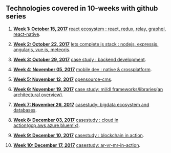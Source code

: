 ## Technologies covered in 10-weeks with github series


1. **[Week 1: October 15, 2017](https://github.com/gopala-kr/weekend-with-github/tree/master/Projects-Blogs/01-react-ecosystem)** [react ecosystem : react, redux, relay, graphql, react-native](https://github.com/gopala-kr/weekend-with-github/blob/master/Projects-Blogs/01-react-ecosystem/README.md).


2. **[Week 2: October 22, 2017](https://github.com/gopala-kr/weekend-with-github/tree/master/Projects-Blogs/02-lets-complete-js-stack)** [lets complete js stack : nodejs, expressjs, angularjs, vue.js, meteorjs](https://github.com/gopala-kr/weekend-with-github/blob/master/Projects-Blogs/02-lets-complete-js-stack/README.md).


3. **[Week 3: October 29, 2017](https://github.com/gopala-kr/weekend-with-github/blob/master/Projects-Blogs/03-backend-development/README.md)** [case study : backend development](https://github.com/gopala-kr/weekend-with-github/blob/master/Projects-Blogs/03-backend-development/README.md).


4. **[Week 4: November 05, 2017](https://github.com/gopala-kr/weekend-with-github/tree/master/Projects-Blogs/04-mobile-dev)** [mobile dev : native & crossplatform](https://github.com/gopala-kr/weekend-with-github/tree/master/Projects-Blogs/04-mobile-dev).


5. **[Week 5: November 12, 2017](https://github.com/gopala-kr/weekend-with-github/tree/master/Projects-Blogs/05-opensource-cms)** [opensource-cms](https://github.com/gopala-kr/weekend-with-github/tree/master/Projects-Blogs/05-opensource-cms).

6. **[Week 6: November 19, 2017](https://github.com/gopala-kr/weekend-with-github/tree/master/Projects-Blogs/06-ml-dl-frameworks)** [case study: ml/dl frameworks/libraries(an architectural overview)](https://github.com/gopala-kr/weekend-with-github/tree/master/Projects-Blogs/06-ml-dl-frameworks).

7. **[Week 7: November 26, 2017](https://github.com/gopala-kr/weekend-with-github/tree/master/Projects-Blogs/07-bigdata-databases)** [casestudy: bigdata ecosystem and databases](https://github.com/gopala-kr/weekend-with-github/tree/master/Projects-Blogs/07-bigdata-databases).

8. **[Week 8: December 03, 2017](https://github.com/gopala-kr/weekend-with-github/tree/master/Projects-Blogs/08-cloud-in-action)** [casestudy : cloud in action(gcp,aws,azure,bluemix)](https://github.com/gopala-kr/weekend-with-github/tree/master/Projects-Blogs/08-cloud-in-action).


9. **[Week 9: December 10, 2017](https://github.com/gopala-kr/weekend-with-github/tree/master/Projects-Blogs/09-blockchain-in-action)** [casestudy : blockchain in action](https://github.com/gopala-kr/weekend-with-github/tree/master/Projects-Blogs/09-blockchain-in-action).

10. **[Week 10: December 17, 2017](https://github.com/gopala-kr/10-weeks/tree/master/Projects-Blogs/10-AR-VR-MR-in-action)** [casestudy: ar-vr-mr-in-action](https://github.com/gopala-kr/10-weeks/tree/master/Projects-Blogs/10-AR-VR-MR-in-action).

